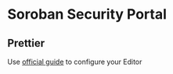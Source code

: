 # Soroban Security Portal

## Prettier

Use [official guide](https://prettier.io/docs/en/editors) to configure your Editor

